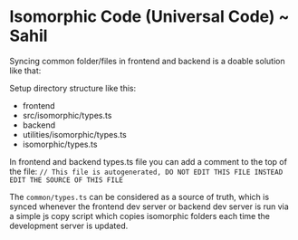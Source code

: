 # Isomorphic Code (Universal Code) ~ Sahil

Syncing common folder/files in frontend and backend is a doable solution like that:

Setup directory structure like this:
- frontend
- src/isomorphic/types.ts
- backend
- utilities/isomorphic/types.ts
- isomorphic/types.ts

In frontend and backend types.ts file you can add a comment to the top of the file: `// This file is autogenerated, DO NOT EDIT THIS FILE INSTEAD EDIT THE SOURCE OF THIS FILE`

The `common/types.ts` can be considered as a source of truth, which is synced whenever the frontend dev server or backend dev server is run via a simple js copy script which copies isomorphic folders each time the development server is updated.
